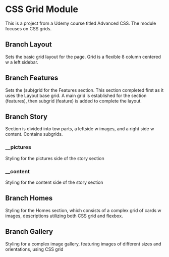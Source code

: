 # CSS Grid Module
This is a project from a Udemy course titled Advanced CSS. The module focuses on CSS grids.

## Branch Layout
Sets the basic grid layout for the page. Grid is a flexible 8 column centered w a left sidebar.

## Branch Features
Sets the (sub)grid for the Features section. This section completed first as it uses the Layout base grid. A main grid is established for the section (features), then subgrid (feature) is added to complete the layout.

## Branch Story
Section is divided into tow parts, a leftside w images, and a right side w content. Contains subgrids.

### __pictures
Styling for the pictures side of the story section

### __content
Styling for the content side of the story section

## Branch Homes
Styling for the Homes section, which consists of a complex grid of cards w images, descriptions utilizing both CSS grid and flexbox.

## Branch Gallery
Styling for a complex image gallery, featuring images of different sizes and orientations, using CSS grid